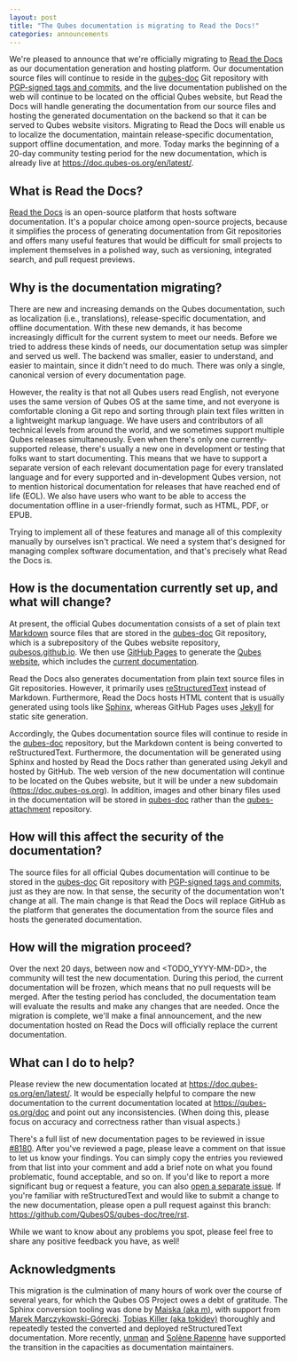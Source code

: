 ```yaml
---
layout: post
title: "The Qubes documentation is migrating to Read the Docs!"
categories: announcements
---
```


We're pleased to announce that we're officially migrating to [Read the Docs](https://readthedocs.com/) as our documentation generation and hosting platform. Our documentation source files will continue to reside in the [qubes-doc](https://github.com/QubesOS/qubes-doc) Git repository with [PGP-signed tags and commits](/security/verifying-signatures/#how-to-verify-signatures-on-git-repository-tags-and-commits), and the live documentation published on the web will continue to be located on the official Qubes website, but Read the Docs will handle generating the documentation from our source files and hosting the generated documentation on the backend so that it can be served to Qubes website visitors. Migrating to Read the Docs will enable us to localize the documentation, maintain release-specific documentation, support offline documentation, and more. Today marks the beginning of a 20-day community testing period for the new documentation, which is already live at <https://doc.qubes-os.org/en/latest/>.

## What is Read the Docs?

[Read the Docs](https://readthedocs.com/) is an open-source platform that hosts software documentation. It's a popular choice among open-source projects,  because it simplifies the process of generating documentation from Git repositories and offers many useful features that would be difficult for small projects to implement themselves in a polished way, such as versioning, integrated search, and pull request previews.

## Why is the documentation migrating?

There are new and increasing demands on the Qubes documentation, such as localization (i.e., translations), release-specific documentation, and offline documentation. With these new demands, it has become increasingly difficult for the current system to meet our needs. Before we tried to address these kinds of needs, our documentation setup was simpler and served us well. The backend was smaller, easier to understand, and easier to maintain, since it didn't need to do much. There was only a single, canonical version of every documentation page.

However, the reality is that not all Qubes users read English, not everyone uses the same version of Qubes OS at the same time, and not everyone is comfortable cloning a Git repo and sorting through plain text files written in a lightweight markup language. We have users and contributors of all technical levels from around the world, and we sometimes support multiple Qubes releases simultaneously. Even when there's only one currently-supported release, there's usually a new one in development or testing that folks want to start documenting. This means that we have to support a separate version of each relevant documentation page for every translated language and for every supported and in-development Qubes version, not to mention historical documentation for releases that have reached end of life (EOL). We also have users who want to be able to access the documentation offline in a user-friendly format, such as HTML, PDF, or EPUB.

Trying to implement all of these features and manage all of this complexity manually by ourselves isn't practical. We need a system that's designed for managing complex software documentation, and that's precisely what Read the Docs is.

## How is the documentation currently set up, and what will change?

At present, the official Qubes documentation consists of a set of plain text [Markdown](https://en.wikipedia.org/wiki/Markdown) source files that are stored in the [qubes-doc](https://github.com/QubesOS/qubes-doc) Git repository, which is a subrepository of the Qubes website repository, [qubesos.github.io](https://github.com/QubesOS/qubesos.github.io). We then use [GitHub Pages](https://pages.github.com/) to generate the [Qubes website](/), which includes the [current documentation](/doc/).

Read the Docs also generates documentation from plain text source files in Git repositories. However, it primarily uses [reStructuredText](https://en.wikipedia.org/wiki/ReStructuredText) instead of Markdown. Furthermore, Read the Docs hosts HTML content that is usually generated using tools like [Sphinx](https://www.sphinx-doc.org/), whereas GitHub Pages uses [Jekyll](https://jekyllrb.com/) for static site generation.

Accordingly, the Qubes documentation source files will continue to reside in the [qubes-doc](https://github.com/QubesOS/qubes-doc) repository, but the Markdown content is being converted to reStructuredText. Furthermore, the documentation will be generated using Sphinx and hosted by Read the Docs rather than generated using Jekyll and hosted by GitHub. The web version of the new documentation will continue to be located on the Qubes website, but it will be under a new subdomain (<https://doc.qubes-os.org>). In addition, images and other binary files used in the documentation will be stored in [qubes-doc](https://github.com/QubesOS/qubes-doc) rather than the [qubes-attachment](https://github.com/QubesOS/qubes-attachment) repository.

## How will this affect the security of the documentation?

The source files for all official Qubes documentation will continue to be stored in the [qubes-doc](https://github.com/QubesOS/qubes-doc) Git repository with [PGP-signed tags and commits](/security/verifying-signatures/#how-to-verify-signatures-on-git-repository-tags-and-commits), just as they are now. In that sense, the security of the documentation won't change at all. The main change is that Read the Docs will replace GitHub as the platform that generates the documentation from the source files and hosts the generated documentation.

## How will the migration proceed?

Over the next 20 days, between now and <TODO_YYYY-MM-DD>, the community will test the new documentation. During this period, the current documentation will be frozen, which means that no pull requests will be merged. After the testing period has concluded, the documentation team will evaluate the results and make any changes that are needed. Once the migration is complete, we'll make a final announcement, and the new documentation hosted on Read the Docs will officially replace the current documentation.

## What can I do to help?

Please review the new documentation located at <https://doc.qubes-os.org/en/latest/>. It would be especially helpful to compare the new documentation to the current documentation located at <https://qubes-os.org/doc> and point out any inconsistencies. (When doing this, please focus on accuracy and correctness rather than visual aspects.)

There's a full list of new documentation pages to be reviewed in issue [#8180](https://github.com/QubesOS/qubes-issues/issues/8180). After you've reviewed a page, please leave a comment on that issue to let us know your findings. You can simply copy the entries you reviewed from that list into your comment and add a brief note on what you found problematic, found acceptable, and so on. If you'd like to report a more significant bug or request a feature, you can also [open a separate issue](/doc/issue-tracking/). If you're familiar with reStructuredText and would like to submit a change to the new documentation, please open a pull request against this branch: <https://github.com/QubesOS/qubes-doc/tree/rst>.

While we want to know about any problems you spot, please feel free to share any positive feedback you have, as well!

## Acknowledgments

This migration is the culmination of many hours of work over the course of several years, for which the Qubes OS Project owes a debt of gratitude. The Sphinx conversion tooling was done by [Maiska (aka m)](/team/#m), with support from [Marek Marczykowski-Górecki](/team/#marek-marczykowski-górecki). [Tobias Killer (aka tokidev)](/team/#tobias-killer) thoroughly and repeatedly tested the converted and deployed reStructuredText documentation. More recently, [unman](/team/#unman) and [Solène Rapenne](/team/#solène-rapenne) have supported the transition in the capacities as documentation maintainers.
